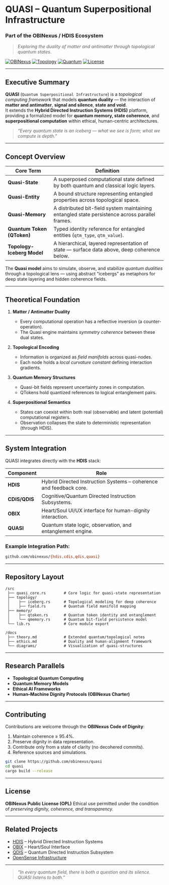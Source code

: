 # QUASI – Quantum Superpositional Infrastructure
### Part of the OBINexus / HDIS Ecosystem

> *Exploring the duality of matter and antimatter through topological quantum states.*

[![OBINexus](https://img.shields.io/badge/OBINexus-Quantum%20Ethics-blue)](https://github.com/obinexus)
[![Topology](https://img.shields.io/badge/Topology-Iceberg_Model-cyan)]()
[![Quantum](https://img.shields.io/badge/Quantum-State_Engine-orange)]()
[![License](https://img.shields.io/badge/License-OBINexus_Public_License-green)]()

---

## Executive Summary

**QUASI** (`Quantum Superpositional Infrastructure`) is a *topological computing framework* that models **quantum duality** — the interaction of **matter and antimatter**, **signal and silence**, **state and void**.  
It extends the **Hybrid Directed Instruction Systems (HDIS)** platform, providing a formalized model for **quantum memory, state coherence**, and **superpositional computation** within ethical, human-centric architectures.

> *“Every quantum state is an iceberg — what we see is form; what we compute is depth.”*

---

## Concept Overview

| Core Term | Definition |
|------------|-------------|
| **Quasi-State** | A superposed computational state defined by both quantum and classical logic layers. |
| **Quasi-Entity** | A bound structure representing entangled properties across topological space. |
| **Quasi-Memory** | A distributed bit-field system maintaining entangled state persistence across parallel frames. |
| **Quantum Token (QToken)** | Typed identity reference for entangled entities (`qtm_type`, `qtm_value`). |
| **Topology-Iceberg Model** | A hierarchical, layered representation of state — surface data above, deep coherence below. |

The **Quasi model** aims to simulate, observe, and stabilize *quantum dualities* through a topological lens — using abstract “icebergs” as metaphors for deep state layering and hidden coherence fields.

---

## Theoretical Foundation

1. **Matter / Antimatter Duality**
   - Every computational operation has a reflective inversion (a counter-operation).  
   - The Quasi engine maintains *symmetry coherence* between these dual states.

2. **Topological Encoding**
   - Information is organized as *field manifolds* across quasi-nodes.
   - Each node holds a *local curvature constant* defining interaction gradients.

3. **Quantum Memory Structures**
   - Quasi-bit fields represent uncertainty zones in computation.  
   - QTokens hold quantized references to logical entanglement pairs.

4. **Superpositional Semantics**
   - States can coexist within both real (observable) and latent (potential) computational registers.
   - Observation collapses the state to deterministic representation (through HDIS).

---

## System Integration

QUASI integrates directly with the **HDIS** stack:

| Component | Role |
|------------|------|
| **HDIS** | Hybrid Directed Instruction Systems – coherence and feedback core. |
| **CDIS/QDIS** | Cognitive/Quantum Directed Instruction Subsystems. |
| **OBIX** | Heart/Soul UI/UX interface for human-dignity interaction. |
| **QUASI** | Quantum state logic, observation, and entanglement engine. |

### Example Integration Path:
```bash
github.com/obinexus/{hdis,cdis,qdis,quasi}
````

---

## Repository Layout

```
/src
 ├── quasi_core.rs        # Core logic for quasi-state representation
 ├── topology/
 │    ├── iceberg.rs      # Topological modeling for deep coherence
 │    ├── field.rs        # Quantum field manifold mapping
 ├── memory/
 │    ├── qtoken.rs       # Quantum token identity and entanglement
 │    └── qmemory.rs      # Quantum bit-field persistence model
 └── lib.rs               # Core module export

/docs
 ├── theory.md            # Extended quantum/topological notes
 ├── ethics.md            # Duality and human-alignment framework
 └── diagrams/            # Visualization of quasi-structures
```

---

## Research Parallels

* **Topological Quantum Computing**
* **Quantum Memory Models**
* **Ethical AI Frameworks**
* **Human–Machine Dignity Protocols (OBINexus Charter)**

---

## Contributing

Contributions are welcome through the **OBINexus Code of Dignity**:

1. Maintain coherence ≥ 95.4%.
2. Preserve dignity in data representation.
3. Contribute only from a state of clarity (no decohered commits).
4. Reference sources and simulations.

```bash
git clone https://github.com/obinexus/quasi
cd quasi
cargo build --release
```

---

## License

**OBINexus Public License (OPL)**
Ethical use permitted under the condition of *preserving dignity, coherence, and transparency.*

---

## Related Projects

* [HDIS](https://github.com/obinexus/hdis) – Hybrid Directed Instruction Systems
* [OBIX](https://github.com/obinexus/obix) – Heart/Soul Interface
* [QDIS](https://github.com/obinexus/qdis) – Quantum Directed Instruction Subsystem
* [OpenSense Infrastructure](https://github.com/obinexus/opensense-infrastructure)

---

> *“In every quantum field, there is both a question and its silence. QUASI listens to both.”*

